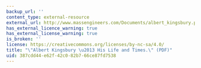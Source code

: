 ```yaml
---
backup_url: ''
content_type: external-resource
external_url: http://www.massengineers.com/Documents/albert_kingsbury.pdf
has_external_licence_warning: true
has_external_license_warning: true
is_broken: ''
license: https://creativecommons.org/licenses/by-nc-sa/4.0/
title: "\"Albert Kingsbury \u2013 His Life and Times.\" (PDF)"
uid: 387cdd44-e62f-42c0-82b7-66ce87fd7538
---
```

